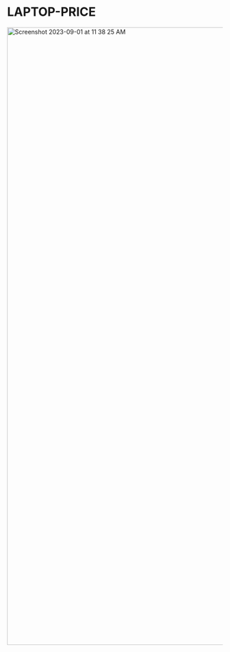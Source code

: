 # LAPTOP-PRICE
<img width="1440" alt="Screenshot 2023-09-01 at 11 38 25 AM" src="https://github.com/Subhansh47/LAPTOP-PRICE/assets/99523685/8d85f012-082a-4126-b716-7bba75131525">

